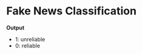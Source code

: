 <h1> Fake News Classification</h1>

<b> Output </b> <br/>
<ul>
 <li>1: unreliable</li>
 <li>0: reliable</li>
</ul>